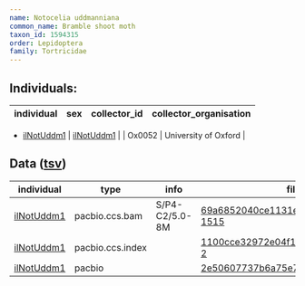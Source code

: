 ```yaml
---
name: Notocelia uddmanniana
common_name: Bramble shoot moth
taxon_id: 1594315
order: Lepidoptera
family: Tortricidae
---
```


## Individuals:

| individual | sex | collector_id | collector_organisation |
| ---------- | --- | ------------ | ---------------------- |
  * [ilNotUddm1](ilNotUddm1.md)
| [ilNotUddm1](ilNotUddm1.md) |  | Ox0052 | University of Oxford |

## Data ([tsv](Notocelia_uddmanniana_data.tsv))

| individual | type | info | file |
| ---------- | ---- | ---- | ---- |
| [ilNotUddm1](ilNotUddm1.md) | pacbio.ccs.bam | S/P4-C2/5.0-8M | [69a6852040ce1131ecb8ca7e941340fe-1515](https://darwin.cog.sanger.ac.uk/insects/Notocelia_uddmanniana/ilNotUddm1/genomic_data/pacbio/m64089_191016_110352.bc1001_BAK8A_OA--bc1001_BAK8A_OA.ccs.bam) |
| [ilNotUddm1](ilNotUddm1.md) | pacbio.ccs.index |  | [1100cce32972e04f129284e228f632a3-2](https://darwin.cog.sanger.ac.uk/insects/Notocelia_uddmanniana/ilNotUddm1/genomic_data/pacbio/m64089_191016_110352.bc1001_BAK8A_OA--bc1001_BAK8A_OA.ccs.bam.pbi) |
| [ilNotUddm1](ilNotUddm1.md) | pacbio |  | [2e50607737b6a75e754f2850b8df61c5](https://darwin.cog.sanger.ac.uk/insects/Notocelia_uddmanniana/ilNotUddm1/genomic_data/pacbio/m64089_191016_110352.bc1001_BAK8A_OA--bc1001_BAK8A_OA.ccs.stats) |
